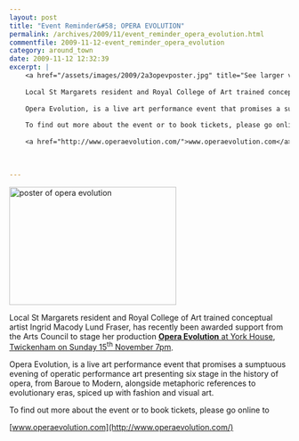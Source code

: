 ```yaml
---
layout: post
title: "Event Reminder&#58; OPERA EVOLUTION"
permalink: /archives/2009/11/event_reminder_opera_evolution.html
commentfile: 2009-11-12-event_reminder_opera_evolution
category: around_town
date: 2009-11-12 12:32:39
excerpt: |
    <a href="/assets/images/2009/2a3opevposter.jpg" title="See larger version of - poster of opera evolution"><img src="/assets/images/2009/2a3opevposter_thumb.jpg" width="300" height="212" alt="poster of opera evolution" class="photo center" /></a>
    
    Local St Margarets resident and Royal College of Art trained conceptual artist Ingrid Macody Lund Fraser, has recently been awarded support from the Arts Council to stage her production <a href="https://stmargarets.london/event/fair/200705142249.">*Opera Evolution* at York House, Twickenham on Sunday 15<sup>th</sup> November 7pm</a>
    
    Opera Evolution, is a live art performance event that promises a sumptuous evening of operatic performance art presenting six stage in the history of opera, from Baroue to Modern, alongside metaphoric references to evolutionary eras, spiced up with fashion and visual art.
    
    To find out more about the event or to book tickets, please go online to
    
    <a href="http://www.operaevolution.com/">www.operaevolution.com</a> 
    
     

---
```


<a href="/assets/images/2009/2a3opevposter.jpg" title="See larger version of - poster of opera evolution"><img src="/assets/images/2009/2a3opevposter_thumb.jpg" width="300" height="212" alt="poster of opera evolution" class="photo center" /></a>

Local St Margarets resident and Royal College of Art trained conceptual artist Ingrid Macody Lund Fraser, has recently been awarded support from the Arts Council to stage her production [**Opera Evolution** at York House, Twickenham on Sunday 15<sup>th</sup> November 7pm](https://stmargarets.london/event/fair/200705142249).

Opera Evolution, is a live art performance event that promises a sumptuous evening of operatic performance art presenting six stage in the history of opera, from Baroue to Modern, alongside metaphoric references to evolutionary eras, spiced up with fashion and visual art.

To find out more about the event or to book tickets, please go online to

[www.operaevolution.com](http://www.operaevolution.com/)
